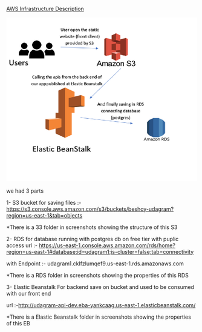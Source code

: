[AWS Infrastructure Description](./Infrastructure%20description.md)

![ARC](./infrastructure%20Diagram.png)

we had 3 parts 

1- S3 bucket for saving files :- https://s3.console.aws.amazon.com/s3/buckets/beshoy-udagram?region=us-east-1&tab=objects

*There is a 33 folder in screenshots showing the structure of this S3

2- RDS for database running with postgres db on free tier with puplic access 
url :- https://us-east-1.console.aws.amazon.com/rds/home?region=us-east-1#database:id=udagram1;is-cluster=false;tab=connectivity

with Endpoint :- udagram1.cklfzlumqef9.us-east-1.rds.amazonaws.com

*There is a RDS folder in screenshots showing the properties of this RDS 

3- Elastic Beanstalk For backend save on bucket and used to be consumed with our front end

url :-http://udagram-api-dev.eba-yankcaag.us-east-1.elasticbeanstalk.com/

*There is a Elastic Beanstalk folder in screenshots showing the properties of this EB 

